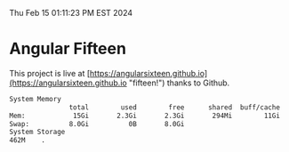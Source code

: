 Thu Feb 15 01:11:23 PM EST 2024

# Angular Fifteen


This project is live at [https://angularsixteen.github.io](https://angularsixteen.github.io "fifteen!") thanks to Github.

```bash
System Memory
               total        used        free      shared  buff/cache   available
Mem:            15Gi       2.3Gi       2.3Gi       294Mi        11Gi        13Gi
Swap:          8.0Gi          0B       8.0Gi
System Storage
462M	.
